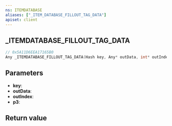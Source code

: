 ```yaml
---
ns: ITEMDATABASE
aliases: ["_ITEM_DATABASE_FILLOUT_TAG_DATA"]
apiset: client
---
```

## _ITEMDATABASE_FILLOUT_TAG_DATA

```c
// 0x5A11D6EEA17165B0
Any _ITEMDATABASE_FILLOUT_TAG_DATA(Hash key, Any* outData, int* outIndex, int p3);
```


## Parameters
* **key**:
* **outData**:
* **outIndex**:
* **p3**:

## Return value